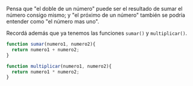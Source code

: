 Pensa que "el doble de un número" puede ser el resultado de sumar el número consigo mismo; y "el próximo de un número" también se podría entender como "el número mas uno".

Recordá además que ya tenemos las funciones `sumar()` y `multiplicar()`.

```javascript
function sumar(numero1, numero2){
  return numero1 + numero2;
}

function multiplicar(numero1, numero2){
  return numero1 * numero2;
}
```